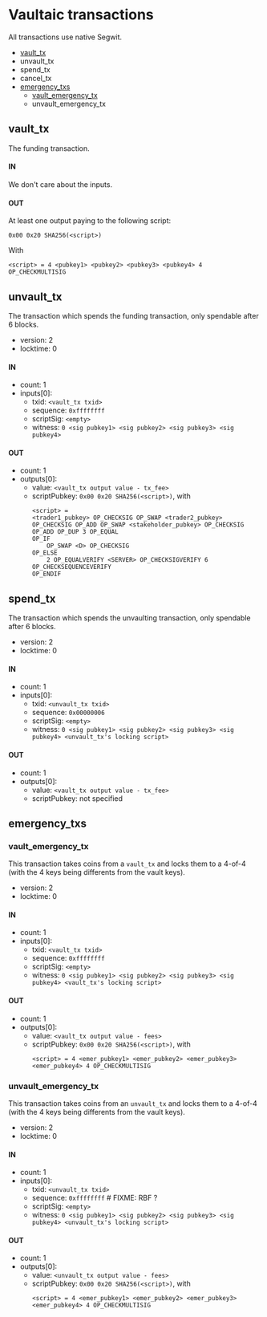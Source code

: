 # Vaultaic transactions

All transactions use native Segwit.

- [vault_tx](#vault_tx)
- unvault_tx
- spend_tx
- cancel_tx
- [emergency_txs](#emergency_txs)
    - [vault_emergency_tx](#vault_emergency_tx)
    - unvault_emergency_tx

## vault_tx

The funding transaction.

#### IN

We don't care about the inputs.

#### OUT

At least one output paying to the following script:
```
0x00 0x20 SHA256(<script>)
```
With
```
<script> = 4 <pubkey1> <pubkey2> <pubkey3> <pubkey4> 4 OP_CHECKMULTISIG
```

## unvault_tx

The transaction which spends the funding transaction, only spendable after 6
blocks.

- version: 2
- locktime: 0

#### IN

- count: 1
- inputs[0]:
    - txid: `<vault_tx txid>`
    - sequence: `0xffffffff`
    - scriptSig: `<empty>`
    - witness: `0 <sig pubkey1> <sig pubkey2> <sig pubkey3> <sig pubkey4>`

#### OUT

- count: 1
- outputs[0]:
    - value: `<vault_tx output value - tx_fee>`
    - scriptPubkey: `0x00 0x20 SHA256(<script>)`, with
        ```
        <script> =
        <trader1_pubkey> OP_CHECKSIG OP_SWAP <trader2_pubkey> OP_CHECKSIG OP_ADD OP_SWAP <stakeholder_pubkey> OP_CHECKSIG OP_ADD OP_DUP 3 OP_EQUAL
        OP_IF
            OP_SWAP <D> OP_CHECKSIG
        OP_ELSE
            2 OP_EQUALVERIFY <SERVER> OP_CHECKSIGVERIFY 6 OP_CHECKSEQUENCEVERIFY
        OP_ENDIF
        ```

## spend_tx

The transaction which spends the unvaulting transaction, only spendable after 6
blocks.

- version: 2
- locktime: 0

#### IN

- count: 1
- inputs[0]:
    - txid: `<unvault_tx txid>`
    - sequence: `0x00000006`
    - scriptSig: `<empty>`
    - witness: `0 <sig pubkey1> <sig pubkey2> <sig pubkey3> <sig pubkey4> <unvault_tx's locking script>`

#### OUT

- count: 1
- outputs[0]:
    - value: `<vault_tx output value - tx_fee>`
    - scriptPubkey: not specified


## emergency_txs

### vault_emergency_tx

This transaction takes coins from a `vault_tx` and locks them to a 4-of-4 (with the 4 keys
being differents from the vault keys).

- version: 2
- locktime: 0

#### IN

- count: 1
- inputs[0]:
    - txid: `<vault_tx txid>`
    - sequence: `0xffffffff`
    - scriptSig: `<empty>`
    - witness: `0 <sig pubkey1> <sig pubkey2> <sig pubkey3> <sig pubkey4> <vault_tx's locking script>`

#### OUT

- count: 1
- outputs[0]:
    - value: `<vault_tx output value - fees>`
    - scriptPubkey: `0x00 0x20 SHA256(<script>)`, with
        ```
        <script> = 4 <emer_pubkey1> <emer_pubkey2> <emer_pubkey3> <emer_pubkey4> 4 OP_CHECKMULTISIG
        ```

### unvault_emergency_tx

This transaction takes coins from an `unvault_tx` and locks them to a 4-of-4 (with the 4 keys
being differents from the vault keys).

- version: 2
- locktime: 0

#### IN

- count: 1
- inputs[0]:
    - txid: `<unvault_tx txid>`
    - sequence: `0xffffffff` # FIXME: RBF ?
    - scriptSig: `<empty>`
    - witness: `0 <sig pubkey1> <sig pubkey2> <sig pubkey3> <sig pubkey4> <unvault_tx's locking script>`

#### OUT

- count: 1
- outputs[0]:
    - value: `<unvault_tx output value - fees>`
    - scriptPubkey: `0x00 0x20 SHA256(<script>)`, with
        ```
        <script> = 4 <emer_pubkey1> <emer_pubkey2> <emer_pubkey3> <emer_pubkey4> 4 OP_CHECKMULTISIG
        ```
